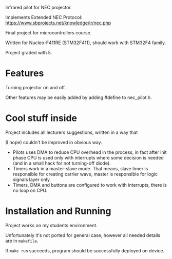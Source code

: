 Infrared pilot for NEC projector.

Implements Extended NEC Protocol: https://www.sbprojects.net/knowledge/ir/nec.php


Final project for microcontrollers course.

Written for Nucleo-F411RE (STM32F411), should work with STM32F4 family.

Project graded with 5.

# Features
Turning projector on and off.

Other features may be easily added by adding #define to nec_pilot.h.

# Cool stuff inside
Project includes all lecturers suggestions, written in a way that 

(I hope) couldn't be improved in obvious way.

 - Pilots uses DMA to reduce CPU overhead in the process, in fact after init phase CPU is used only with interrupts where some decision is needed (and in a small hack for not turning-off diode).
 - Timers work in a master-slave mode. That means, slave timer is responsible for creating carrier wave, master is responsible for logic signals layer only.
 - Timers, DMA and buttons are configured to work with interrupts, there is no loop on CPU.

# Installation and Running
Project works on my students environment.

Unfortunately it's not ported for general case, however all needed details are in `makefile`.

If `make run` succeeds, program should be successfully deployed on device.
